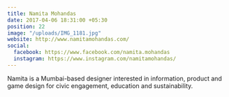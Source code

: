 ```yaml
---
title: Namita Mohandas
date: 2017-04-06 18:31:00 +05:30
position: 22
image: "/uploads/IMG_1181.jpg"
website: http://www.namitamohandas.com/
social:
  facebook: https://www.facebook.com/namita.mohandas
  instagram: https://www.instagram.com/namitamohandas/
---
```


Namita is a Mumbai-based designer interested in information, product and game design for civic engagement, education and sustainability.